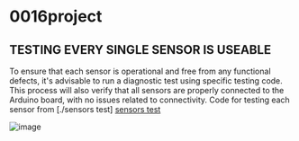 # 0016project
## TESTING EVERY SINGLE SENSOR IS USEABLE

To ensure that each sensor is operational and free from any functional defects, it's advisable to run a diagnostic test using specific testing code. This process will also verify that all sensors are properly connected to the Arduino board, with no issues related to connectivity. Code for testing each sensor from [./sensors test] [sensors test](path/to/folder/)

![image](https://github.com/xxu121/0016project/assets/146341729/fdcc0ee5-af4b-4b15-aa42-16862c053166)


